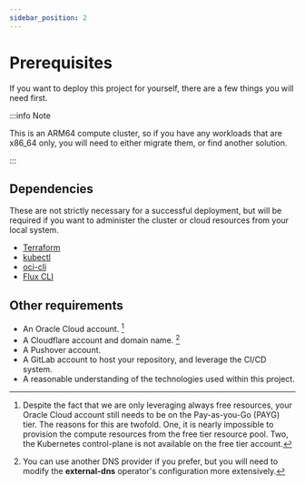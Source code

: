 ```yaml
---
sidebar_position: 2
---
```


# Prerequisites

If you want to deploy this project for yourself, there are a few things you
 will need first.

:::info Note

This is an ARM64 compute cluster, so if you have any workloads that are x86_64
 only, you will need to either migrate them, or find another solution.

:::

## Dependencies

These are not strictly necessary for a successful deployment, but will be
 required if you want to administer the cluster or cloud resources from your
 local system.

- [Terraform](https://www.terraform.io/)
- [kubectl](https://kubernetes.io/docs/reference/kubectl/)
- [oci-cli](https://github.com/oracle/oci-cli)
- [Flux CLI](https://fluxcd.io/flux/cmd/)

## Other requirements

- An Oracle Cloud account. [^1]
- A Cloudflare account and domain name. [^2]
- A Pushover account.
- A GitLab account to host your repository, and leverage the CI/CD system.
- A reasonable understanding of the technologies used within this project.

[^1]: Despite the fact that we are only leveraging always free resources, your
 Oracle Cloud account still needs to be on the Pay-as-you-Go (PAYG) tier. The
 reasons for this are twofold. One, it is nearly impossible to provision the
 compute resources from the free tier resource pool. Two, the Kubernetes
 control-plane is not available on the free tier account.

[^2]: You can use another DNS provider if you prefer, but you will need to
 modify the **external-dns** operator's configuration more extensively.
